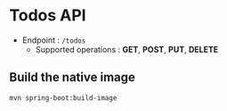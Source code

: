 # Todos API

- Endpoint : `/todos`
    - Supported operations : **GET**, **POST**, **PUT**, **DELETE**

## Build the native image

```
mvn spring-boot:build-image
```
